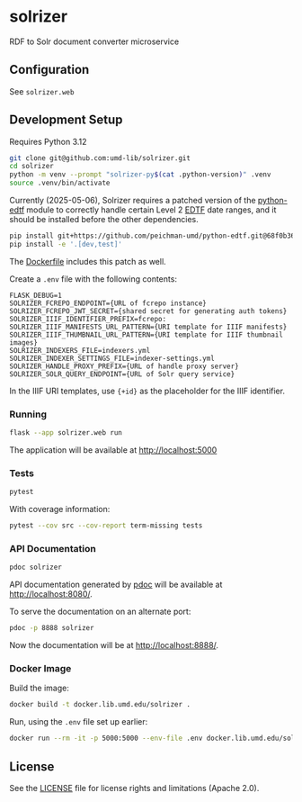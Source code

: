 # solrizer

RDF to Solr document converter microservice

## Configuration

See `solrizer.web`

## Development Setup

Requires Python 3.12

```zsh
git clone git@github.com:umd-lib/solrizer.git
cd solrizer
python -m venv --prompt "solrizer-py$(cat .python-version)" .venv
source .venv/bin/activate
```

Currently (2025-05-06), Solrizer requires a patched version of the 
[python-edtf](https://pypi.org/project/edtf/) module to correctly 
handle certain Level 2 [EDTF](https://www.loc.gov/standards/datetime/)
date ranges, and it should be installed before the other dependencies. 

```zsh
pip install git+https://github.com/peichman-umd/python-edtf.git@68f0b36deee03a355e6bec9f255d718f0d9f032b
pip install -e '.[dev,test]'
```

The [Dockerfile](Dockerfile) includes this patch as well.

Create a `.env` file with the following contents:

```
FLASK_DEBUG=1
SOLRIZER_FCREPO_ENDPOINT={URL of fcrepo instance}
SOLRIZER_FCREPO_JWT_SECRET={shared secret for generating auth tokens}
SOLRIZER_IIIF_IDENTIFIER_PREFIX=fcrepo:
SOLRIZER_IIIF_MANIFESTS_URL_PATTERN={URI template for IIIF manifests}
SOLRIZER_IIIF_THUMBNAIL_URL_PATTERN={URI template for IIIF thumbnail images}
SOLRIZER_INDEXERS_FILE=indexers.yml
SOLRIZER_INDEXER_SETTINGS_FILE=indexer-settings.yml
SOLRIZER_HANDLE_PROXY_PREFIX={URL of handle proxy server}
SOLRIZER_SOLR_QUERY_ENDPOINT={URL of Solr query service}
```

In the IIIF URI templates, use `{+id}` as the placeholder for the IIIF 
identifier.

### Running

```zsh
flask --app solrizer.web run
```

The application will be available at <http://localhost:5000>

### Tests

```zsh
pytest
```

With coverage information:

```zsh
pytest --cov src --cov-report term-missing tests
```

### API Documentation

```zsh
pdoc solrizer
```

API documentation generated by [pdoc](https://pdoc.dev/)
will be available at <http://localhost:8080/>.

To serve the documentation on an alternate port:

```zsh
pdoc -p 8888 solrizer
```

Now the documentation will be at <http://localhost:8888/>.

### Docker Image

Build the image:

```zsh
docker build -t docker.lib.umd.edu/solrizer .
```

Run, using the `.env` file set up earlier:

```zsh
docker run --rm -it -p 5000:5000 --env-file .env docker.lib.umd.edu/solrizer
```

## License

See the [LICENSE](LICENSE.md) file for license rights and
limitations (Apache 2.0).
